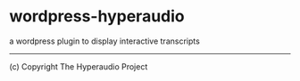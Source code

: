 # wordpress-hyperaudio
a wordpress plugin to display interactive transcripts

---
(c) Copyright The Hyperaudio Project 
